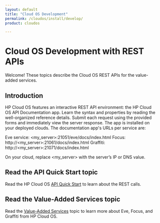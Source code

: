 ```yaml
---
layout: default
title: "Cloud OS Development"
permalink: /cloudos/install/develop/
product: cloudos

---
```


# Cloud OS Development with REST APIs

Welcome! These topics describe the Cloud OS REST APIs for the value-added services. 

## Introduction

HP Cloud OS features an interactive REST API environment: the HP Cloud OS API Documentation app. Learn the syntax and 
properties by reading the well-organized reference details. Submit each request using the provided forms and immediately 
view the server response. The app is installed on your deployed clouds. The documentation app's URLs per service are:

Eve service: &lt;my_server>:21051/eve/docs/index.html
Focus: http://&lt;my_server>:21061/docs/index.html
Graffiti: http://&lt;my_server>:21071/docs/index.html

On your cloud, replace &lt;my_server> with the server’s IP or DNS value.

## Read the API Quick Start topic

Read the HP Cloud OS [API Quick Start](/cloudos/api/quickstart/) to learn about the REST calls.

## Read the Value-Added Services topic

Read the [Value-Added Services](/cloudos/api/services/) topic to learn more about Eve, Focus, and Graffiti from HP Cloud OS.

